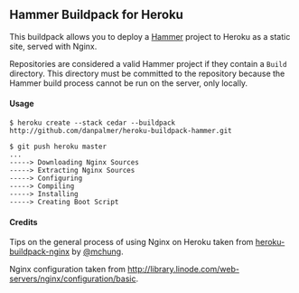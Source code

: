 ## Hammer Buildpack for Heroku

This buildpack allows you to deploy a [Hammer](http://hammerformac.com/) project to Heroku as a static site, served with Nginx.

Repositories are considered a valid Hammer project if they contain a `Build` directory. This directory must be committed to the repository because the Hammer build process cannot be run on the server, only locally.

#### Usage

    $ heroku create --stack cedar --buildpack http://github.com/danpalmer/heroku-buildpack-hammer.git

    $ git push heroku master
    ...
    -----> Downloading Nginx Sources
    -----> Extracting Nginx Sources
    -----> Configuring
    -----> Compiling
    -----> Installing
    -----> Creating Boot Script


#### Credits

Tips on the general process of using Nginx on Heroku taken from [heroku-buildpack-nginx](http://github.com/mchung/heroku-buildpack-nginx/) by [@mchung](http://github.com/mchung/).

Nginx configuration taken from http://library.linode.com/web-servers/nginx/configuration/basic.
